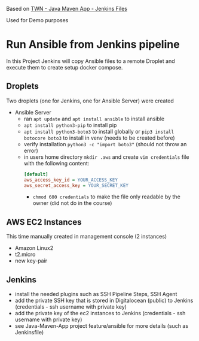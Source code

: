 Based on [TWN - Java Maven App - Jenkins Files](https://gitlab.com/twn-devops-bootcamp/latest/08-jenkins/java-maven-app)

Used for Demo purposes

# Run Ansible from Jenkins pipeline
In this Project Jenkins will copy Ansible files to a remote Droplet and execute them to create setup docker compose.

## Droplets
Two droplets (one for Jenkins, one for Ansible Server) were created
- Ansible Server
    - ran `apt update` and `apt install ansible` to install ansible
    - `apt install python3-pip` to install pip
    - `apt install python3-boto3` to install globally or `pip3 install botocore boto3` to install in venv (needs to be created before)
    - verify installation `python3 -c "import boto3"` (should not throw an error)
    - in users home directory `mkdir .aws` and create `vim credentials` file with the following content:
      ```ini
      [default]
      aws_access_key_id = YOUR_ACCESS_KEY
      aws_secret_access_key = YOUR_SECRET_KEY
      ```
        - `chmod 600 credentials` to make the file only readable by the owner (did not do in the course)

## AWS EC2 Instances
This time manually created in management console (2 instances)
- Amazon Linux2
- t2.micro
- new key-pair

## Jenkins
- install the needed plugins such as SSH Pipeline Steps, SSH Agent
- add the private SSH key that is stored in Digitalocean (public) to Jenkins (credentials - ssh username with private key)
- add the private key of the ec2 instances to Jenkins (credentials - ssh username with private key)
- see Java-Maven-App project feature/ansible for more details (such as Jenkinsfile)

